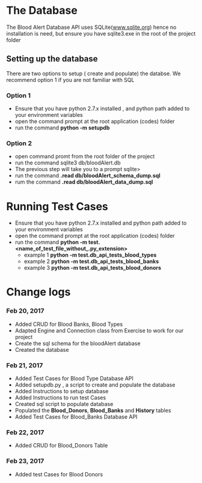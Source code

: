 
# The Database
The Blood Alert Database API uses
 SQLite(www.sqlite.org) hence no installation is need, but ensure you have sqlite3.exe in the root of the project folder

## Setting up the database
There are two options to setup ( create and populate) the databse. We recommend option 1 if you are not familiar with SQL

###  Option 1

* Ensure that you have python 2.7.x installed , and python path added to your environment variables
* open the command prompt at the root application (codes) folder
* run the command **python -m setupdb**

###  Option 2

* open command promt from the root folder of the project
* run the command sqlite3 db/bloodAlert.db   
* The previous step will take you to a prompt sqlite>
* run the command **.read db/bloodAlert_schema_dump.sql**
* rum the command **.read db/bloodAlert_data_dump.sql**

# Running Test Cases

* Ensure that you have python 2.7.x installed and python path added to your environment variables
* open the command prompt at the root application (codes) folder
* run the command **python -m test.<name_of_test_file_without_.py_extension>**
    * example 1 **python -m test.db_api_tests_blood_types**
    * example 2 **python -m test.db_api_tests_blood_banks**
    * example 3 **python -m test.db_api_tests_blood_donors**


# Change logs

### Feb 20, 2017
* Added CRUD for Blood Banks, Blood Types
* Adapted Engine and Connection class from Exercise to work for our project
* Create the sql schema for the bloodAlert database
* Created the database

### Feb 21, 2017
* Added Test Cases for Blood Type Database API
* Added setupdb.py , a script to create and populate the database
* Added Instructions to setup database
* Added Instructions to run test Cases
* Created sql script to populate database
* Populated the **Blood_Donors**, **Blood_Banks** and **History** tables
* Added Test Cases for Blood_Banks Database API

### Feb 22, 2017
* Added CRUD for Blood_Donors Table
### Feb 23, 2017
* Added test Cases for Blood Donors




